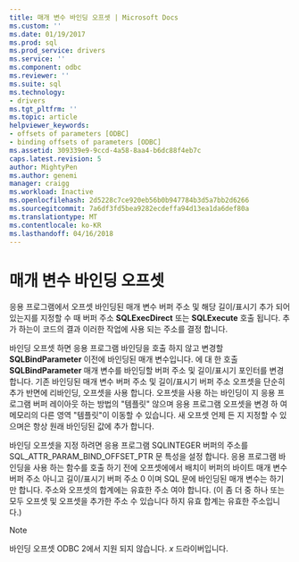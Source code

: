```yaml
---
title: 매개 변수 바인딩 오프셋 | Microsoft Docs
ms.custom: ''
ms.date: 01/19/2017
ms.prod: sql
ms.prod_service: drivers
ms.service: ''
ms.component: odbc
ms.reviewer: ''
ms.suite: sql
ms.technology:
- drivers
ms.tgt_pltfrm: ''
ms.topic: article
helpviewer_keywords:
- offsets of parameters [ODBC]
- binding offsets of parameters [ODBC]
ms.assetid: 309339e9-9ccd-4a58-8aa4-b6dc88f4eb7c
caps.latest.revision: 5
author: MightyPen
ms.author: genemi
manager: craigg
ms.workload: Inactive
ms.openlocfilehash: 2d5228c7ce920eb56b0b947784b3d5a7bb2d6266
ms.sourcegitcommit: 7a6df3fd5bea9282ecdeffa94d13ea1da6def80a
ms.translationtype: MT
ms.contentlocale: ko-KR
ms.lasthandoff: 04/16/2018
---
```

# <a name="parameter-binding-offsets"></a>매개 변수 바인딩 오프셋
응용 프로그램에서 오프셋 바인딩된 매개 변수 버퍼 주소 및 해당 길이/표시기 추가 되어 있는지를 지정할 수 때 버퍼 주소 **SQLExecDirect** 또는 **SQLExecute** 호출 됩니다. 추가 하는이 코드의 결과 이러한 작업에 사용 되는 주소를 결정 합니다.  
  
 바인딩 오프셋 하면 응용 프로그램 바인딩을 호출 하지 않고 변경할 **SQLBindParameter** 이전에 바인딩된 매개 변수입니다. 에 대 한 호출 **SQLBindParameter** 매개 변수를 바인딩할 버퍼 주소 및 길이/표시기 포인터를 변경 합니다. 기존 바인딩된 매개 변수 버퍼 주소 및 길이/표시기 버퍼 주소 오프셋을 단순히 추가 반면에 리바인딩, 오프셋을 사용 합니다. 오프셋을 사용 하는 바인딩이 지 응용 프로그램 버퍼 레이아웃 하는 방법의 "템플릿" 않으며 응용 프로그램 오프셋을 변경 하 여 메모리의 다른 영역 "템플릿"이 이동할 수 있습니다. 새 오프셋 언제 든 지 지정할 수 있으며은 항상 원래 바인딩된 값에 추가 합니다.  
  
 바인딩 오프셋을 지정 하려면 응용 프로그램 SQLINTEGER 버퍼의 주소를 SQL_ATTR_PARAM_BIND_OFFSET_PTR 문 특성을 설정 합니다. 응용 프로그램 바인딩을 사용 하는 함수를 호출 하기 전에 오프셋에에서 배치이 버퍼의 바이트 매개 변수 버퍼 주소 아니고 길이/표시기 버퍼 주소 0 이며 SQL 문에 바인딩된 매개 변수는 하기만 합니다. 주소와 오프셋의 합계에는 유효한 주소 여야 합니다. (이 좀 더 중 하나 또는 모두 오프셋 및 오프셋을 추가한 주소 수 있습니다 하지 유효 합계는 유효한 주소입니다.)  
  
> [!NOTE]  
>  바인딩 오프셋 ODBC 2에서 지원 되지 않습니다. *x* 드라이버입니다.
